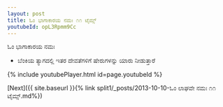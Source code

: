 ```yaml
---
layout: post
title: ಓಂ ಭಾಗಾಕಾರಯ ನಮಃ ೧೧ ಟೈಮ್ಸ್
youtubeId: opL3Rpmm9Cc
---
```

 
 
 ಓಂ ಭಾಗಾಕಾರಯ ನಮಃ  
 
 -  ಬೆಂಕಿಯ ತ್ಯಾಗದಲ್ಲಿ ಇತರ ದೇವತೆಗಳಿಗೆ ಷೇರುಗಳನ್ನು ಯಾರು ನೀಡುತ್ತಾರೆ 
 
  
 
  
 
 
 
 
 
 


{% include youtubePlayer.html id=page.youtubeId %}
 
[Next]({{ site.baseurl }}{% link  split1/_posts/2013-10-10-ಓಂ ಲಾಘವೇ ನಮಃ ೧೧ ಟೈಮ್ಸ್.md%})
 
